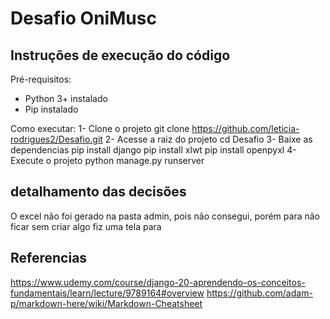 # Desafio OniMusc

## Instruções de execução do código

Pré-requisitos:
- Python 3+ instalado
- Pip instalado

Como executar:
1- Clone o projeto
	git clone https://github.com/leticia-rodrigues2/Desafio.git
2- Acesse a raiz do projeto
	cd Desafio
3- Baixe as dependencias
	pip install django
	pip install xlwt
	pip install openpyxl
4- Execute o projeto
	python manage.py runserver
## detalhamento das decisões
O excel não foi gerado na pasta admin, pois não consegui, porém para não ficar sem criar algo fiz uma tela para

## Referencias 
https://www.udemy.com/course/django-20-aprendendo-os-conceitos-fundamentais/learn/lecture/9789164#overview
https://github.com/adam-p/markdown-here/wiki/Markdown-Cheatsheet

